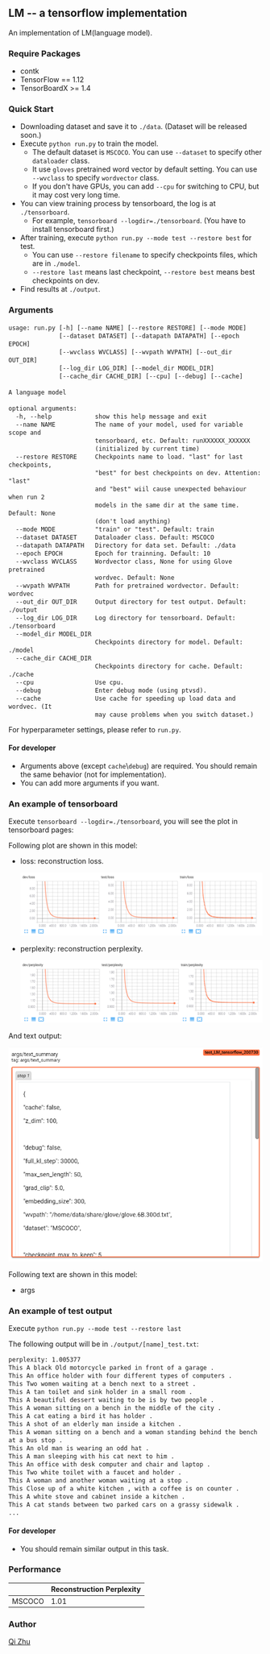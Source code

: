 ## LM -- a tensorflow implementation



An implementation of LM(language model).



### Require Packages

- contk
- TensorFlow == 1.12
- TensorBoardX >= 1.4



### Quick Start

- Downloading dataset and save it to ``./data``. (Dataset will be released soon.)
- Execute ``python run.py`` to train the model.
  - The default dataset is ``MSCOCO``. You can use ``--dataset`` to specify other ``dataloader`` class.
  - It use `gloves`  pretrained word vector by default setting. You can use ``--wvclass`` to specify ``wordvector`` class.
  - If you don't have GPUs, you can add `--cpu` for switching to CPU, but it may cost very long time.
- You can view training process by tensorboard, the log is at `./tensorboard`.
  - For example, ``tensorboard --logdir=./tensorboard``. (You have to install tensorboard first.)
- After training, execute  ``python run.py --mode test --restore best`` for test.
  - You can use ``--restore filename`` to specify checkpoints files, which are in ``./model``.
  - ``--restore last`` means last checkpoint, ``--restore best`` means best checkpoints on dev.
- Find results at ``./output``.



### Arguments

```
usage: run.py [-h] [--name NAME] [--restore RESTORE] [--mode MODE]
              [--dataset DATASET] [--datapath DATAPATH] [--epoch EPOCH]
              [--wvclass WVCLASS] [--wvpath WVPATH] [--out_dir OUT_DIR]
              [--log_dir LOG_DIR] [--model_dir MODEL_DIR]
              [--cache_dir CACHE_DIR] [--cpu] [--debug] [--cache]

A language model

optional arguments:
  -h, --help            show this help message and exit
  --name NAME           The name of your model, used for variable scope and
                        tensorboard, etc. Default: runXXXXXX_XXXXXX
                        (initialized by current time)
  --restore RESTORE     Checkpoints name to load. "last" for last checkpoints,
                        "best" for best checkpoints on dev. Attention: "last"
                        and "best" wiil cause unexpected behaviour when run 2
                        models in the same dir at the same time. Default: None
                        (don't load anything)
  --mode MODE           "train" or "test". Default: train
  --dataset DATASET     Dataloader class. Default: MSCOCO
  --datapath DATAPATH   Directory for data set. Default: ./data
  --epoch EPOCH         Epoch for trainning. Default: 10
  --wvclass WVCLASS     Wordvector class, None for using Glove pretrained
                        wordvec. Default: None
  --wvpath WVPATH       Path for pretrained wordvector. Default: wordvec
  --out_dir OUT_DIR     Output directory for test output. Default: ./output
  --log_dir LOG_DIR     Log directory for tensorboard. Default: ./tensorboard
  --model_dir MODEL_DIR
                        Checkpoints directory for model. Default: ./model
  --cache_dir CACHE_DIR
                        Checkpoints directory for cache. Default: ./cache
  --cpu                 Use cpu.
  --debug               Enter debug mode (using ptvsd).
  --cache               Use cache for speeding up load data and wordvec. (It
                        may cause problems when you switch dataset.)
```

For hyperparameter settings, please refer to `run.py`.



#### For developer

- Arguments above (except ``cache``\\``debug``) are required. You should remain the same behavior (not for implementation).
- You can add more arguments if you want.



### An example of tensorboard

Execute ``tensorboard --logdir=./tensorboard``, you will see the plot in tensorboard pages:

Following plot are shown in this model:

- loss: reconstruction loss.

  ![loss](images/loss.png)

- perplexity: reconstruction perplexity.

  ![perplexity](images/perplexity.png)


And text output:

![text_arg](images/text_arg.png)

Following text are shown in this model:

- args



### An example of test output

Execute ``python run.py --mode test --restore last``

The following output will be in `./output/[name]_test.txt`:

```
perplexity:	1.005377
This A black Old motorcycle parked in front of a garage .
This An office holder with four different types of computers .
This Two women waiting at a bench next to a street .
This A tan toilet and sink holder in a small room .
This A beautiful dessert waiting to be is by two people .
This A woman sitting on a bench in the middle of the city .
This A cat eating a bird it has holder .
This A shot of an elderly man inside a kitchen .
This A woman sitting on a bench and a woman standing behind the bench at a bus stop .
This An old man is wearing an odd hat .
This A man sleeping with his cat next to him .
This An office with desk computer and chair and laptop .
This Two white toilet with a faucet and holder .
This A woman and another woman waiting at a stop .
This Close up of a white kitchen , with a coffee is on counter .
This A white stove and cabinet inside a kitchen .
This A cat stands between two parked cars on a grassy sidewalk .
...
```

#### For developer

- You should remain similar output in this task.



### Performance

|        | Reconstruction Perplexity |
| ------ | ------------------------- |
| MSCOCO | 1.01                      |



### Author

[Qi Zhu](https://github.com/zqwerty)
